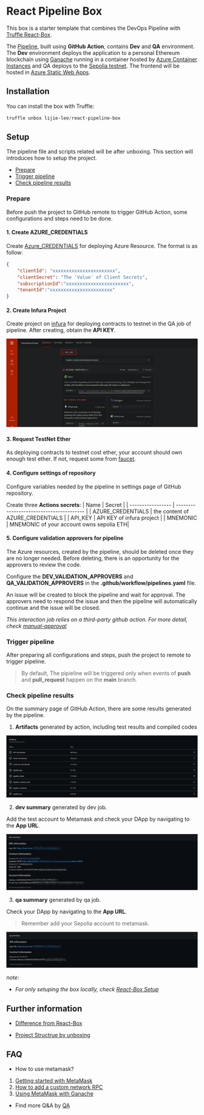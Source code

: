 # React Pipeline Box

This box is a starter template that combines the DevOps Pipeline with [Truffle React-Box](https://trufflesuite.com/boxes/react/).

The [Pipeline](docs/Pipeline.md), built using **GitHub Action**, contains **Dev** and **QA** environment. The **Dev** environment deploys the application to a personal Ethereum blockchain using [Ganache](https://next-stack.github.io/ganache/) running in a container hosted by [Azure Container Instances](https://learn.microsoft.com/en-us/azure/container-instances/container-instances-overview) and QA deploys to the [Sepolia testnet](https://sepolia.dev/). The frontend will be hosted in [Azure Static Web Apps](https://learn.microsoft.com/en-us/azure/static-web-apps/overview).

## Installation

You can install the box with Truffle:
```powershell
truffle unbox lijie-lee/react-pipeline-box
```

## Setup

The pipeline file and scripts related will be after unboxing. This section will introduces how to setup the project.

- [Prepare](#prepare)
- [Trigger pipeline](#trigger-pipeline)
- [Check pipeline results](#check-pipeline-results)

### Prepare

Before push the project to GitHub remote to trigger GitHub Action, some configurations and steps need to be done.

#### 1. Create AZURE_CREDENTIALS

Create [Azure_CREDENTIALS](https://learn.microsoft.com/en-us/azure/active-directory/develop/howto-create-service-principal-portal) for deploying Azure Resource. The format is as follow:

```json
{
    "clientId": "xxxxxxxxxxxxxxxxxxxxxxx",
    "clientSecret": "The 'Value' of Client Secrets",
    "subscriptionId":"xxxxxxxxxxxxxxxxxxxxxxx",
    "tenantId":"xxxxxxxxxxxxxxxxxxxxxxx"
}
```

#### 2. Create Infura Project

Create project on [infura](https://app.infura.io/dashboard) for deploying contracts to testnet in the QA job of pipeline. After creating, obtain the **API KEY**.

![](docs/assets/SepoliaTestProject.png)

#### 3. Request TestNet Ether

As deploying contracts to testnet cost ether, your account should own enough test ether. If not, request some from [faucet](https://faucetlink.to/sepolia).


#### 4. Configure settings of repository

Configure variables needed by the pipeline in settings page of GitHub repository.

Create three **Actions secrets**:
| Name              | Secret                                   |
| ----------------- | ---------------------------------------- |
| AZURE_CREDENTIALS | the content of AZURE_CREDENTIALS         |
| API_KEY           | API KEY of infura project                |
| MNEMONIC          | MNEMONIC of your account owns sepolia ETH|

#### 5. Configure validation approvers for pipeline

The Azure resources, created by the pipeline, should be deleted once they are no longer needed. Before deleting, there is an opportunity for the approvers to review the code. 

Configure the **DEV_VALIDATION_APPROVERS** and **QA_VALIDATION_APPROVERS** in the **.github/workflow/pipelines.yaml** file. 

An issue will be created to block the pipeline and wait for approval. The approvers need to respond the issue and then the pipeline will automatically continue and the issue will be closed.

  _This interaction job relies on a third-party github action. For more detail, check [manual-approval](https://github.com/trstringer/manual-approval)_

### Trigger pipeline

After preparing all configurations and steps, push the project to remote to trigger pipeline.

> By default, The pipieline will be triggered only when events of **push** and **pull_request** happen on the **main** branch.

### Check pipeline results

On the summary page of GitHub Action, there are some results generated by the pipeline.

1. **Artifacts** generated by action, including test results and compiled codes

![](docs/assets/ActionArtifacts.png)

2. **dev summary** generated by dev job.

Add the test account to Metamask and check your DApp by navigating to the **App URL**.

![](docs/assets/ActionDevSummary.png)

3. **qa summary** generated by qa job.

Check your DApp by navigating to the **App URL**.

> Remember add your Sepolia account to metamask.


![](docs/assets/ActionQASummary.png)


_note_: 

- _For only setuping the box locally, check [React-Box Setup](https://trufflesuite.com/boxes/react/#installation)_

## Further information

- [Difference from React-Box](docs/DifferenceFromReact.md)

- [Project Structrue by unboxing](docs/ProjectStructure.md)

## FAQ

- How to use metamask?

1. [Getting started with MetaMask](https://metamask.zendesk.com/hc/en-us/articles/360015489531)
2. [How to add a custom network RPC](https://metamask.zendesk.com/hc/en-us/articles/360043227612-How-to-add-a-custom-network-RPC)
3. [Using MetaMask with Ganache](https://trufflesuite.com/docs/truffle/how-to/truffle-with-metamask/#using-metamask-with-ganache)

- Find more Q&A by [QA](docs/QA.md)



